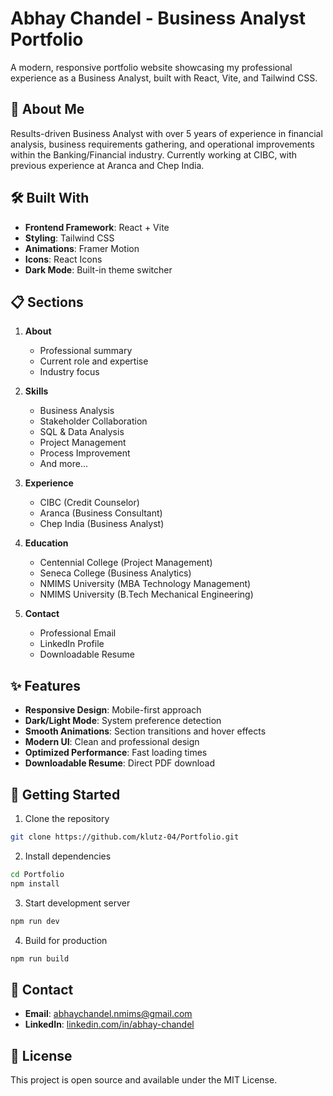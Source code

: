 # Abhay Chandel - Business Analyst Portfolio

A modern, responsive portfolio website showcasing my professional experience as a Business Analyst, built with React, Vite, and Tailwind CSS.

## 🎯 About Me

Results-driven Business Analyst with over 5 years of experience in financial analysis, business requirements gathering, and operational improvements within the Banking/Financial industry. Currently working at CIBC, with previous experience at Aranca and Chep India.

## 🛠️ Built With

- **Frontend Framework**: React + Vite
- **Styling**: Tailwind CSS
- **Animations**: Framer Motion
- **Icons**: React Icons
- **Dark Mode**: Built-in theme switcher

## 📋 Sections

1. **About**
   - Professional summary
   - Current role and expertise
   - Industry focus

2. **Skills**
   - Business Analysis
   - Stakeholder Collaboration
   - SQL & Data Analysis
   - Project Management
   - Process Improvement
   - And more...

3. **Experience**
   - CIBC (Credit Counselor)
   - Aranca (Business Consultant)
   - Chep India (Business Analyst)

4. **Education**
   - Centennial College (Project Management)
   - Seneca College (Business Analytics)
   - NMIMS University (MBA Technology Management)
   - NMIMS University (B.Tech Mechanical Engineering)

5. **Contact**
   - Professional Email
   - LinkedIn Profile
   - Downloadable Resume

## ✨ Features

- **Responsive Design**: Mobile-first approach
- **Dark/Light Mode**: System preference detection
- **Smooth Animations**: Section transitions and hover effects
- **Modern UI**: Clean and professional design
- **Optimized Performance**: Fast loading times
- **Downloadable Resume**: Direct PDF download

## 🚀 Getting Started

1. Clone the repository
```bash
git clone https://github.com/klutz-04/Portfolio.git
```

2. Install dependencies
```bash
cd Portfolio
npm install
```

3. Start development server
```bash
npm run dev
```

4. Build for production
```bash
npm run build
```

## 📱 Contact

- **Email**: abhaychandel.nmims@gmail.com
- **LinkedIn**: [linkedin.com/in/abhay-chandel](https://linkedin.com/in/abhay-chandel)

## 📄 License

This project is open source and available under the MIT License.
